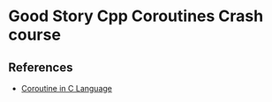 # Good Story Cpp Coroutines Crash course

## References

- [Coroutine in C Language](http://www.vishalchovatiya.com/coroutine-in-c-language/)